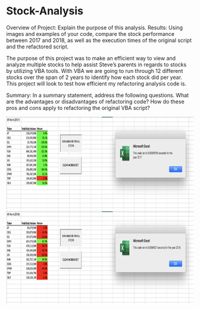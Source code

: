 # Stock-Analysis


Overview of Project: Explain the purpose of this analysis.
Results: Using images and examples of your code, compare the stock performance between 2017 and 2018, as well as the execution times of the original script and the refactored script.

The purpose of this project was to make an efficient way to view and analyze multiple stocks to help assist Steve’s parents in regards to stocks by utilizing VBA tools. With VBA we are going to run through 12 different stocks over the span of 2 years to identify how each stock did per year. This project will look to test how efficient my refactoring analysis code is.

Summary: In a summary statement, address the following questions.
What are the advantages or disadvantages of refactoring code?
How do these pros and cons apply to refactoring the original VBA script?

<img src="https://github.com/NataliaVelasquez18/Stock-Analysis/blob/main/Resources/VBA_Challenge_2017.png" width = "1000" height= "250" />


<img src="https://github.com/NataliaVelasquez18/Stock-Analysis/blob/main/Resources/VBA_Challenge_2018.png" width = "1000" height= "250" />
